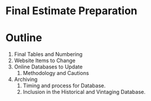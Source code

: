 # Final Estimate Preparation

# Outline
1. Final Tables and Numbering
2. Website Items to Change
3. Online Databases to Update
	1. Methodology and Cautions
4. Archiving
	1. Timing and process for Database.
	2. Inclusion in the Historical and Vintaging Database.
